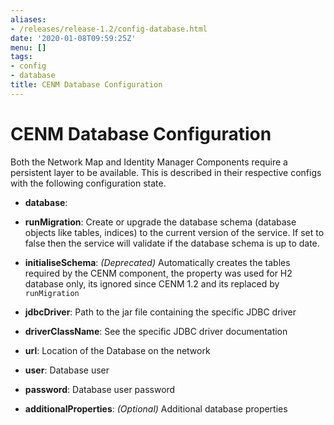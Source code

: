 ```yaml
---
aliases:
- /releases/release-1.2/config-database.html
date: '2020-01-08T09:59:25Z'
menu: []
tags:
- config
- database
title: CENM Database Configuration
---
```



# CENM Database Configuration

Both the Network Map and Identity Manager Components require a persistent layer to be available. This is described in
their respective configs with the following configuration state.


* **database**: 

* **runMigration**: 
Create or upgrade the database schema (database objects like tables, indices)
to the current version of the service. If set to false then the service will validate
if the database schema is up to date.


* **initialiseSchema**: 
*(Deprecated)* Automatically creates the tables required by the CENM component,
the property was used for H2 database only, its ignored since CENM 1.2 and its replaced by `runMigration`


* **jdbcDriver**: 
Path to the jar file containing the specific JDBC driver


* **driverClassName**: 
See the specific JDBC driver documentation


* **url**: 
Location of the Database on the network


* **user**: 
Database user


* **password**: 
Database user password


* **additionalProperties**: 
*(Optional)* Additional database properties





